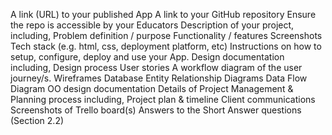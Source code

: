 A link (URL) to your published App
A link to your GitHub repository
Ensure the repo is accessible by your Educators
Description of your project, including,
Problem definition / purpose
Functionality / features
Screenshots
Tech stack (e.g. html, css, deployment platform, etc)
Instructions on how to setup, configure, deploy and use your App.
Design documentation including,
Design process
User stories
A workflow diagram of the user journey/s.
Wireframes
Database Entity Relationship Diagrams
Data Flow Diagram
OO design documentation
Details of Project Management & Planning process including,
Project plan & timeline
Client communications
Screenshots of Trello board(s)
Answers to the Short Answer questions (Section 2.2)